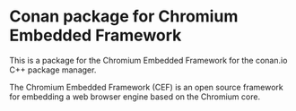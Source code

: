 # Conan package for Chromium Embedded Framework

This is a package for the Chromium Embedded Framework for the conan.io C++ package manager.

The Chromium Embedded Framework (CEF) is an open source framework for embedding a web browser engine based on the Chromium core.
